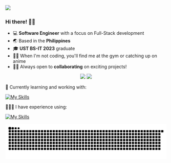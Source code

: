 ![](https://komarev.com/ghpvc/?username=franc1sjacob)
### Hi there! 👋🏻

- 💻 **Software Engineer** with a focus on Full-Stack development
- 🌏 Based in the **Philippines**
- 🎓 **UST BS-IT 2023** graduate
- 💪🏻 When I'm not coding, you'll find me at the gym or catching up on anime
- 🤝🏻 Always open to **collaborating** on exciting projects!

<p align="center">
  <img height=200 src="https://github-readme-stats-jacob.vercel.app/api?username=franc1sjacob&show_icons=true&theme=transparent&count_private=true" />
  <img height=200 src="https://streak-stats.demolab.com?user=franc1sjacob&theme=transparent&exclude_days=Sun%2CSat&card_width=325&hide_current_streak=true" />
</p>

🌱 Currently learning and working with:

[![My Skills](https://skillicons.dev/icons?i=ts,nextjs,nestjs,postgres,graphql,django,aws,docker,terraform)](https://skillicons.dev)

🧑🏻‍💻 I have experience using:

[![My Skills](https://skillicons.dev/icons?i=html,css,js,php,nodejs,express,react,mongodb,mysql,prisma,bootstrap,tailwind)](https://skillicons.dev)

![snake gif](https://github.com/franc1sjacob/franc1sjacob/blob/output/github-contribution-grid-snake-dark.svg)




